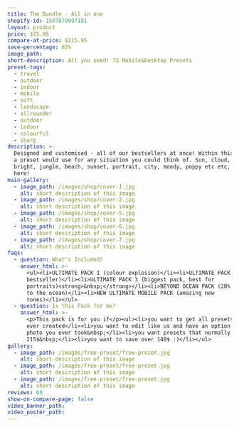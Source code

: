 ```yaml
---
title: The Bundle - All in one
shopify-id: 1587870997181
layout: product
price: $75.95
compare-at-price: $215.95
save-percentage: 65%
image_path:
short-description: All you need! 72 Mobile&Desktop Presets
preset-tags:
  - travel
  - outdoor
  - indoor
  - mobile
  - soft
  - landscape
  - allrounder
  - outdoor
  - indoor
  - colourful
  - sharp
description: >-
  Designed and customised - all of our bestsellers at once! Within this pack is
  a preset would use for any situation you could think of. Sun, cloud, dark,
  bright, jungle, beach, sunset, portrait, city, moody, poppy etc etc, it is in
  here!
main-gallery:
  - image_path: /images/shop/cover-1.jpg
    alt: short description of this image
  - image_path: /images/shop/cover-2.jpg
    alt: short description of this image
  - image_path: /images/shop/cover-5.jpg
    alt: short description of this image
  - image_path: /images/shop/cover-6.jpg
    alt: short description of this image
  - image_path: /images/shop/cover-7.jpg
    alt: short description of this image
faqs:
  - question: What's Included?
    answer_html: >-
      <ul><li>ULTIMATE PACK 1 (colour explosion)</li><li>ULTIMATE PACK 2 (travel
      bestseller)</li><li>ULTIMATE PACK 3 (biggest pack, best for
      portraits)<strong>&nbsp;</strong></li><li>BEYOND OCEAN PACK (20% donation
      to the ocean)</li><li>NEW ULTIMATE MOBILE PACK (amazing new
      tones)</li></ul>
  - question: Is this Pack for me?
    answer_html: >-
      <p>This pack is for you if</p><ul><li>you want to get all presets that we
      ever created</li><li>you want to edit like us and have an option for any
      photo you ever took&nbsp;</li><li>you want presets that normally cost
      215$&nbsp;</li><li>you want to save over 140$ :)</li></ul>
gallery:
  - image_path: /images/free-preset/free-preset.jpg
    alt: short description of this image
  - image_path: /images/free-preset/free-preset.jpg
    alt: short description of this image
  - image_path: /images/free-preset/free-preset.jpg
    alt: short description of this image
reviews: 69
show-on-compare-page: false
video_banner_path:
video_poster_path:
---
```


